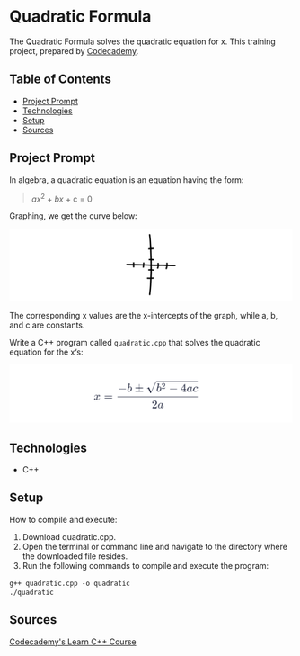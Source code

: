 # **Quadratic Formula**

The Quadratic Formula solves the quadratic equation for x. This training project, prepared by [Codecademy](https://www.codecademy.com/learn/learn-c-plus-plus).

## Table of Contents

- [Project Prompt](#project-prompt)
- [Technologies](#technologies)
- [Setup](#setup)
- [Sources](#sources)

## Project Prompt

In algebra, a quadratic equation is an equation having the form: <br>
> <i>ax</i><sup>2</sup> + <i>bx</i> + c = 0

Graphing, we get the curve below:

![Graph](./image/graph.gif)

The corresponding x values are the x-intercepts of the graph, while a, b, and c are constants.

Write a C++ program called `quadratic.cpp` that solves the quadratic equation for the x‘s:

![Quadratic formula](./image/formula.PNG)

## Technologies

- C++

## Setup

How to compile and execute:
1. Download quadratic.cpp.
2. Open the terminal or command line and navigate to the directory where the downloaded file resides.
3. Run the following commands to compile and execute the program:

```git
g++ quadratic.cpp -o quadratic
./quadratic
```

## Sources
[Codecademy's Learn C++ Course](https://www.codecademy.com/learn/learn-c-plus-plus
)
